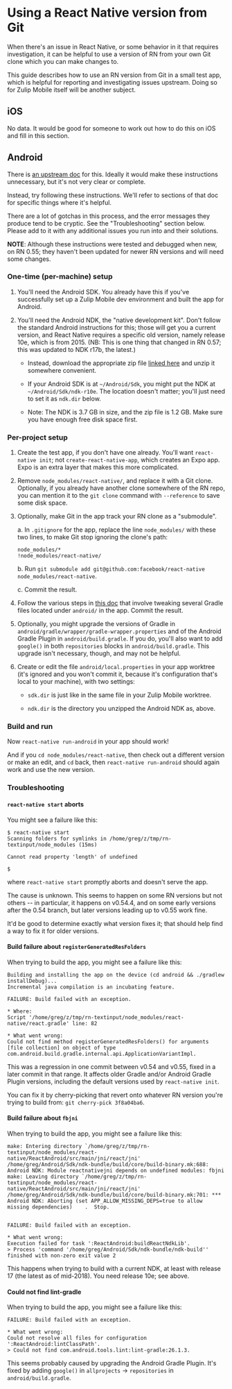 # Using a React Native version from Git

When there's an issue in React Native, or some behavior in it that requires
investigation, it can be helpful to use a version of RN from your own Git
clone which you can make changes to.

This guide describes how to use an RN version from Git in a small test app,
which is helpful for reporting and investigating issues upstream.  Doing so
for Zulip Mobile itself will be another subject.

## iOS

No data.  It would be good for someone to work out how to do this on iOS
and fill in this section.

## Android

There is [an upstream
doc](https://reactnative.dev/docs/building-from-source.html)
for this.  Ideally it would make these instructions unnecessary, but it's
not very clear or complete.

Instead, try following these instructions.  We'll refer to sections of that
doc for specific things where it's helpful.

There are a lot of gotchas in this process, and the error messages they
produce tend to be cryptic.  See the "Troubleshooting" section below.
Please add to it with any additional issues you run into and their solutions.

**NOTE**: Although these instructions were tested and debugged when
new, on RN 0.55; they haven't been updated for newer RN versions and
will need some changes.

### One-time (per-machine) setup

1. You'll need the Android SDK.  You already have this if you've
   successfully set up a Zulip Mobile dev environment and built the app for
   Android.

2. You'll need the Android NDK, the "native development kit".  Don't follow
   the standard Android instructions for this; those will get you a current
   version, and React Native requires a specific old version, namely release
   10e, which is from 2015.  (NB: This is one thing that changed in RN
   0.57; this was updated to NDK r17b, the latest.)

   * Instead, download the appropriate zip file [linked
     here](https://reactnative.dev/docs/building-from-source.html#download-links-for-android-ndk)
     and unzip it somewhere convenient.

   * If your Android SDK is at `~/Android/Sdk`, you might put the NDK at
     `~/Android/Sdk/ndk-r10e`.  The location doesn't matter; you'll just
     need to set it as `ndk.dir` below.

   * Note: The NDK is 3.7 GB in size, and the zip file is 1.2 GB.  Make sure
     you have enough free disk space first.

### Per-project setup

1. Create the test app, if you don't have one already.  You'll want
   `react-native init`; not `create-react-native-app`, which creates an Expo
   app.  Expo is an extra layer that makes this more complicated.

2. Remove `node_modules/react-native/`, and replace it with a Git clone.
   Optionally, if you already have another clone somewhere of the RN repo,
   you can mention it to the `git clone` command with `--reference` to save
   some disk space.

3. Optionally, make Git in the app track your RN clone as a "submodule".

   a. In `.gitignore` for the app, replace the line `node_modules/` with
      these two lines, to make Git stop ignoring the clone's path:

       node_modules/*
       !node_modules/react-native/

   b. Run `git submodule add git@github.com:facebook/react-native node_modules/react-native`.

   c. Commit the result.

4. Follow the various steps in [this
   doc](https://reactnative.dev/docs/building-from-source.html#building-the-source)
   that involve tweaking several Gradle files located under `android/` in
   the app.  Commit the result.

5. Optionally, you might upgrade the versions of Gradle in
   `android/gradle/wrapper/gradle-wrapper.properties` and of the Android
   Gradle Plugin in `android/build.gradle`.  If you do, you'll also want to
   add `google()` in both `repositories` blocks in `android/build.gradle`.
   This upgrade isn't necessary, though, and may not be helpful.

6. Create or edit the file `android/local.properties` in your app worktree
   (it's ignored and you won't commit it, because it's configuration that's
   local to your machine), with two settings:

   * `sdk.dir` is just like in the same file in your Zulip Mobile worktree.

   * `ndk.dir` is the directory you unzipped the Android NDK as, above.

### Build and run

Now `react-native run-android` in your app should work!

And if you `cd node_modules/react-native`, then check out a different
version or make an edit, and `cd` back, then `react-native run-android`
should again work and use the new version.

### Troubleshooting

#### `react-native start` aborts

You might see a failure like this:

```
$ react-native start
Scanning folders for symlinks in /home/greg/z/tmp/rn-textinput/node_modules (15ms)

Cannot read property 'length' of undefined

$
```

where `react-native start` promptly aborts and doesn't serve the app.

The cause is unknown.  This seems to happen on some RN versions but not
others -- in particular, it happens on v0.54.4, and on some early versions
after the 0.54 branch, but later versions leading up to v0.55 work fine.

It'd be good to determine exactly what version fixes it; that should help
find a way to fix it for older versions.

#### Build failure about `registerGeneratedResFolders`

When trying to build the app, you might see a failure like this:

```
Building and installing the app on the device (cd android && ./gradlew installDebug)...
Incremental java compilation is an incubating feature.

FAILURE: Build failed with an exception.

* Where:
Script '/home/greg/z/tmp/rn-textinput/node_modules/react-native/react.gradle' line: 82

* What went wrong:
Could not find method registerGeneratedResFolders() for arguments [file collection] on object of type com.android.build.gradle.internal.api.ApplicationVariantImpl.
```

This was a regression in one commit between v0.54 and v0.55, fixed in a
later commit in that range.  It affects older Gradle and/or Android Gradle
Plugin versions, including the default versions used by `react-native init`.

You can fix it by cherry-picking that revert onto whatever RN version you're
trying to build from: `git cherry-pick 3f8a04ba6`.

#### Build failure about `fbjni`

When trying to build the app, you might see a failure like this:

```
make: Entering directory `/home/greg/z/tmp/rn-textinput/node_modules/react-native/ReactAndroid/src/main/jni/react/jni'
/home/greg/Android/Sdk/ndk-bundle/build/core/build-binary.mk:688: Android NDK: Module reactnativejni depends on undefined modules: fbjni
make: Leaving directory `/home/greg/z/tmp/rn-textinput/node_modules/react-native/ReactAndroid/src/main/jni/react/jni'
/home/greg/Android/Sdk/ndk-bundle/build/core/build-binary.mk:701: *** Android NDK: Aborting (set APP_ALLOW_MISSING_DEPS=true to allow missing dependencies)    .  Stop.


FAILURE: Build failed with an exception.

* What went wrong:
Execution failed for task ':ReactAndroid:buildReactNdkLib'.
> Process 'command '/home/greg/Android/Sdk/ndk-bundle/ndk-build'' finished with non-zero exit value 2
```

This happens when trying to build with a current NDK, at least with release
17 (the latest as of mid-2018). You need release 10e; see above.

#### Could not find lint-gradle

When trying to build the app, you might see a failure like this:

```
FAILURE: Build failed with an exception.

* What went wrong:
Could not resolve all files for configuration ':ReactAndroid:lintClassPath'.
> Could not find com.android.tools.lint:lint-gradle:26.1.3.
```

This seems probably caused by upgrading the Android Gradle Plugin.  It's
fixed by adding `google()` in `allprojects` -> `repositories` in
`android/build.gradle`.
